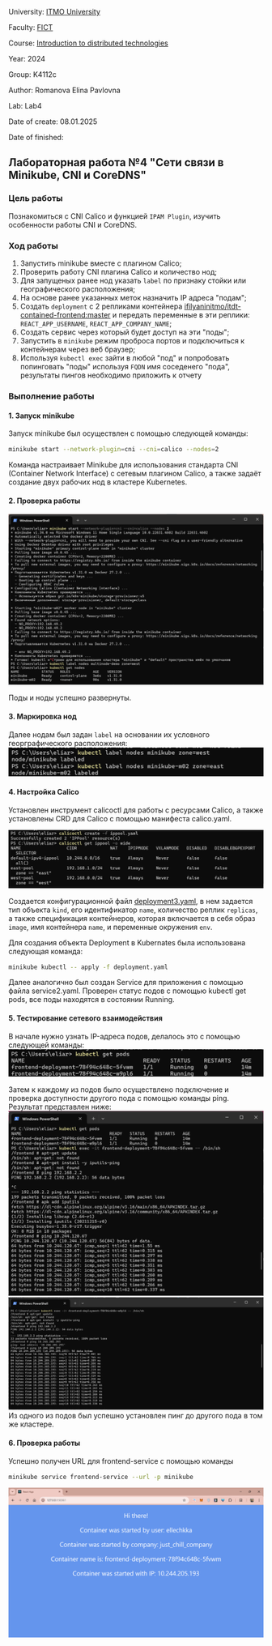 University: [ITMO University](https://itmo.ru/ru/)

Faculty: [FICT](https://fict.itmo.ru)

Course: [Introduction to distributed technologies](https://github.com/itmo-ict-faculty/introduction-to-distributed-technologies)

Year: 2024

Group: K4112c

Author: Romanova Elina Pavlovna

Lab: Lab4

Date of create: 08.01.2025

Date of finished: 

## Лабораторная работа №4 "Сети связи в Minikube, CNI и CoreDNS"

### Цель работы

Познакомиться с CNI Calico и функцией `IPAM Plugin`, изучить особенности работы CNI и CoreDNS.

### Ход работы

1. Запустить minikube вместе с плагином Calico;
2. Проверить работу CNI плагина Calico и количество нод;
3. Для запущеных ранее нод указать `label` по признаку стойки или географического расположения;
4. На основе ранее указанных меток назначить IP адреса "подам";
5. Cоздать `deployment` с 2 репликами контейнера [ifilyaninitmo/itdt-contained-frontend:master](https://hub.docker.com/repository/docker/ifilyaninitmo/itdt-contained-frontend) и передать переменные в эти реплики: `REACT_APP_USERNAME`, `REACT_APP_COMPANY_NAME`;
6. Создать сервис через который будет доступ на эти "поды";
7. Запустить в `minikube` режим проброса портов и подключиться к контейнерам через веб браузер;
8. Используя `kubectl exec` зайти в любой "под" и попробовать попинговать "поды" используя `FQDN` имя соседенего "пода", результаты пингов необходимо приложить к отчету

### Выполнение работы

#### 1. Запуск minikube

Запуск minikube был осуществлен с помощью следующей команды:

```bash
minikube start --network-plugin=cni --cni=calico --nodes=2
```

Команда настраивает Minikube для использования стандарта CNI (Container Network Interface) с сетевым плагином Calico, а также задаёт создание двух рабочих нод в кластере Kubernetes.

#### 2. Проверка работы

![image](./pic1.png)

Поды и ноды успешно развернуты.

#### 3. Маркировка нод

Далее нодам был задан `label` на основании их условного георграфического расположения:
![image](./pic2.png)

#### 4. Настройка Calico

Установлен инструмент calicoctl для работы с ресурсами Calico, а также установлены CRD для Calico с помощью манифеста calico.yaml.

![image](./pic3.png)

Cоздается конфигурационной файл [deployment3.yaml](./deployment3.yaml), в нем задается тип объекта `kind`, его идентификатор `name`, количество реплик `replicas`, а также спецификация контейнеров, которая включается в себя образ `image`, имя контейнера `name`, и переменные окружения `env`.

Для создания объекта Deployment в Kubernates была использована следующая команда:

```bash
minikube kubectl -- apply -f deployment.yaml
```

Далее аналогично был cоздан Service для приложения с помощью файла service2.yaml. Проверен статус подов с помощью kubectl get pods, все поды находятся в состоянии Running.

#### 5. Тестирование сетевого взаимодействия

В начале нужно узнать IP-адреса подов, делалось это с помощью следующей команды:
![image](./pic4.png)

Затем к каждому из подов было осуществлено подключение и проверка доступности другого пода с помощью команды ping. Результат представлен ниже:
![image](./ping1.png)
![image](./ping2.png)
Из одного из подов был успешно установлен пинг до другого пода в том же кластере.

#### 6. Проверка работы

Успешно получен URL для frontend-service с помощью команды 

```bash
minikube service frontend-service --url -p minikube
```

![image](./site.png)
